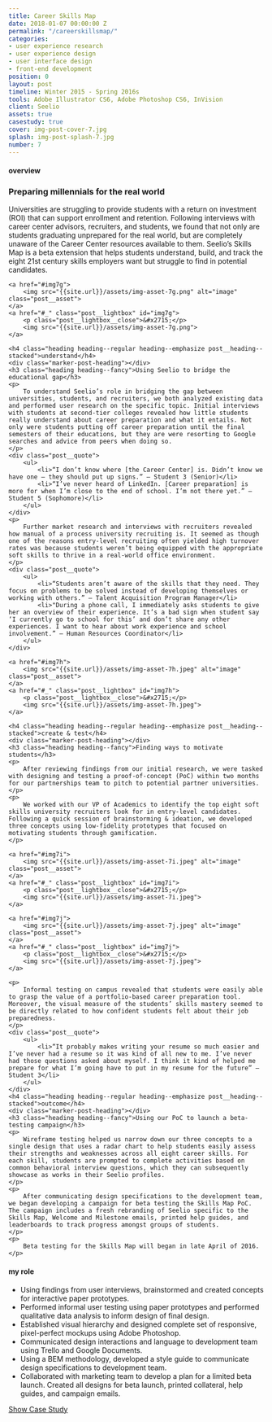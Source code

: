 ```yaml
---
title: Career Skills Map
date: 2018-01-07 00:00:00 Z
permalink: "/careerskillsmap/"
categories:
- user experience research
- user experience design
- user interface design
- front-end development
position: 0
layout: post
timeline: Winter 2015 - Spring 2016s
tools: Adobe Illustrator CS6, Adobe Photoshop CS6, InVision
client: Seelio
assets: true
casestudy: true
cover: img-post-cover-7.jpg
splash: img-post-splash-7.jpg
number: 7
---
```


<h4 class="heading heading--regular heading--emphasize">overview</h4>
<div class="marker-post-heading"></div>
<h3 class="heading heading--fancy">Preparing millennials for the real world</h3>
<p>
	Universities are struggling to provide students with a return on investment (ROI) that can support enrollment and retention. Following interviews with career center advisors, recruiters, and students, we found that not only are students graduating unprepared for the real world, but are completely unaware of the Career Center resources available to them. Seelio’s Skills Map is a beta extension that helps students understand, build, and track the eight 21st century skills employers want but struggle to find in potential candidates.
</p>

<div class="post__casestudy">

    <a href="#img7g">
        <img src="{{site.url}}/assets/img-asset-7g.png" alt="image" class="post__asset">
    </a>
	<a href="#_" class="post__lightbox" id="img7g">
        <p class="post__lightbox__close">&#x2715;</p>
        <img src="{{site.url}}/assets/img-asset-7g.png">
    </a>

	<h4 class="heading heading--regular heading--emphasize post__heading--stacked">understand</h4>
	<div class="marker-post-heading"></div>
	<h3 class="heading heading--fancy">Using Seelio to bridge the educational gap</h3>
	<p>
		To understand Seelio’s role in bridging the gap between universities, students, and recruiters, we both analyzed existing data and performed user research on the specific topic. Initial interviews with students at second-tier colleges revealed how little students really understand about career preparation and what it entails. Not only were students putting off career preparation until the final semesters of their educations, but they are were resorting to Google searches and advice from peers when doing so.
	</p>
	<div class="post__quote">
		<ul>
			<li>“I don’t know where [the Career Center] is. Didn’t know we have one — they should put up signs.” — Student 3 (Senior)</li>
			<li>“I’ve never heard of LinkedIn. [Career preparation] is more for when I’m close to the end of school. I’m not there yet.” — Student 5 (Sophomore)</li>
		</ul>
	</div>
	<p>
		Further market research and interviews with recruiters revealed how manual of a process university recruiting is. It seemed as though one of the reasons entry-level recruiting often yielded high turnover rates was because students weren’t being equipped with the appropriate soft skills to thrive in a real-world office environment.
	</p>
	<div class="post__quote">
		<ul>
			<li>“Students aren’t aware of the skills that they need. They focus on problems to be solved instead of developing themselves or working with others.” — Talent Acquisition Program Manager</li>
			<li>"During a phone call, I immediately asks students to give her an overview of their experience. It’s a bad sign when student say ‘I currently go to school for this’ and don’t share any other experiences. I want to hear about work experience and school involvement.” — Human Resources Coordinator</li>
		</ul>
	</div>

    <a href="#img7h">
        <img src="{{site.url}}/assets/img-asset-7h.jpeg" alt="image" class="post__asset">
    </a>
	<a href="#_" class="post__lightbox" id="img7h">
        <p class="post__lightbox__close">&#x2715;</p>
        <img src="{{site.url}}/assets/img-asset-7h.jpeg">
    </a>

	<h4 class="heading heading--regular heading--emphasize post__heading--stacked">create & test</h4>
	<div class="marker-post-heading"></div>
	<h3 class="heading heading--fancy">Finding ways to motivate students</h3>
	<p>
		After reviewing findings from our initial research, we were tasked with designing and testing a proof-of-concept (PoC) within two months for our partnerships team to pitch to potential partner universities.
	</p>
	<p>
		We worked with our VP of Academics to identify the top eight soft skills university recruiters look for in entry-level candidates. Following a quick session of brainstorming & ideation, we developed three concepts using low-fidelity prototypes that focused on motivating students through gamification.
	</p>

    <a href="#img7i">
        <img src="{{site.url}}/assets/img-asset-7i.jpeg" alt="image" class="post__asset">
    </a>
	<a href="#_" class="post__lightbox" id="img7i">
        <p class="post__lightbox__close">&#x2715;</p>
        <img src="{{site.url}}/assets/img-asset-7i.jpeg">
    </a>

    <a href="#img7j">
        <img src="{{site.url}}/assets/img-asset-7j.jpeg" alt="image" class="post__asset">
    </a>
	<a href="#_" class="post__lightbox" id="img7j">
        <p class="post__lightbox__close">&#x2715;</p>
        <img src="{{site.url}}/assets/img-asset-7j.jpeg">
    </a>

	<p>
		Informal testing on campus revealed that students were easily able to grasp the value of a portfolio-based career preparation tool. Moreover, the visual measure of the students’ skills mastery seemed to be directly related to how confident students felt about their job preparedness.
	</p>
	<div class="post__quote">
		<ul>
			<li>“It probably makes writing your resume so much easier and I’ve never had a resume so it was kind of all new to me. I’ve never had those questions asked about myself. I think it kind of helped me prepare for what I’m going have to put in my resume for the future” — Student 3</li>
		</ul>
	</div>
	<h4 class="heading heading--regular heading--emphasize post__heading--stacked">outcome</h4>
	<div class="marker-post-heading"></div>
	<h3 class="heading heading--fancy">Using our PoC to launch a beta-testing campaign</h3>
	<p>
		Wireframe testing helped us narrow down our three concepts to a single design that uses a radar chart to help students easily assess their strengths and weaknesses across all eight career skills. For each skill, students are prompted to complete activities based on common behavioral interview questions, which they can subsequently showcase as works in their Seelio profiles.
	</p>
	<p>
		After communicating design specifications to the development team, we began developing a campaign for beta testing the Skills Map PoC. The campaign includes a fresh rebranding of Seelio specific to the Skills Map, Welcome and Milestone emails, printed help guides, and leaderboards to track progress amongst groups of students.
	</p>
	<p>
		Beta testing for the Skills Map will began in late April of 2016.
	</p>
</div>

<h4 class="heading heading--regular heading--emphasize post__heading--stacked">my role</h4>
<div class="marker-post-heading"></div>
<ul>
	<li>Using findings from user interviews, brainstormed and created concepts for interactive paper prototypes.</li>
	<li>Performed informal user testing using paper prototypes and performed qualitative data analysis to inform design of final design.</li>
	<li>Established visual hierarchy and designed complete set of responsive, pixel-perfect mockups using Adobe Photoshop.</li>
	<li>Communicated design interactions and language to development team using Trello and Google Documents.</li>
	<li>Using a BEM methodology, developed a style guide to communicate design specifications to development team.</li>
	<li>Collaborated with marketing team to develop a plan for a limited beta launch. Created all designs for beta launch, printed collateral, help guides, and campaign emails.</li>
</ul>

<div class="container__button">
	<a id="showcasestudy" class="button__case-study heading heading--regular heading--emphasize" href="#">Show Case Study</a>
</div>



